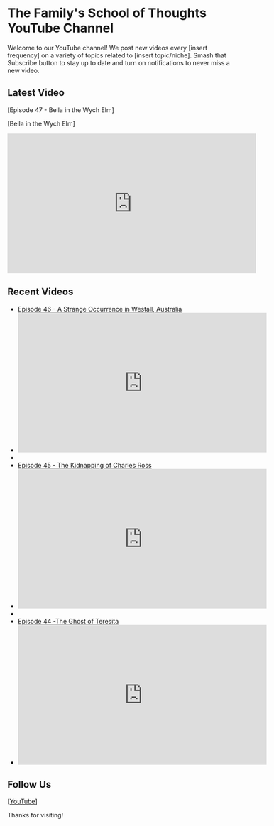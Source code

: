 # The Family's School of Thoughts YouTube Channel

Welcome to our YouTube channel! We post new videos every [insert frequency] on a variety of topics related to [insert topic/niche]. 
Smash that Subscribe button to stay up to date and turn on notifications to never miss a new video.

## Latest Video

[Episode 47 - Bella in the Wych Elm]

[Bella in the Wych Elm]

<iframe width="560" height="315" src="https://www.youtube.com/embed/83a0hqGeFXE" title="YouTube video player" frameborder="0" allow="accelerometer; autoplay; clipboard-write; encrypted-media; gyroscope; picture-in-picture" allowfullscreen></iframe>

## Recent Videos

- [Episode 46 - A Strange Occurrence in Westall, Australia](https://www.youtube.com/watch?v=iUAxKjUnf04)
- <iframe width="560" height="315" src="https://www.youtube.com/embed/iUAxKjUnf04" title="YouTube video player" frameborder="0" allow="accelerometer; autoplay; clipboard-write; encrypted-media; gyroscope; picture-in-picture" allowfullscreen></iframe>
- 
- [Episode 45 - The Kidnapping of Charles Ross](https://www.youtube.com/watch?v=V9WmsusIi2A)
- <iframe width="560" height="315" src="https://www.youtube.com/embed/V9WmsusIi2A" title="YouTube video player" frameborder="0" allow="accelerometer; autoplay; clipboard-write; encrypted-media; gyroscope; picture-in-picture" allowfullscreen></iframe>
- 
- [Episode 44 -The Ghost of Teresita](https://www.youtube.com/watch?v=hdwHtAxfyN8)
- <iframe width="560" height="315" src="https://www.youtube.com/embed/hdwHtAxfyN8" title="YouTube video player" frameborder="0" allow="accelerometer; autoplay; clipboard-write; encrypted-media; gyroscope; picture-in-picture" allowfullscreen></iframe>

## Follow Us

[[YouTube](https://www.youtube.com/@thefamilysschoolofthought)]

Thanks for visiting!
